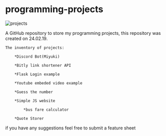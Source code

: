 # programming-projects

![projects](https://user-images.githubusercontent.com/32592487/53521746-cee16f80-3ad0-11e9-9be7-c05dd0bfbed0.png)


A GitHub repository to store my programming projects, this repository was created on 24.02.19.

```
The inventory of projects:

	*Discord Bot(Miyuki)

	*Bitly link shortener API

	*Flask Login example

	*Youtube embeded video example

	*Guess the number

	*Simple JS website
    
    	*bus fare calculator
	
	*Quote Storer
```

if you have any suggestions feel free to  submit a feature sheet
